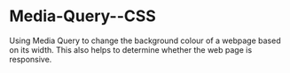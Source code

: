 # Media-Query--CSS
Using Media Query to change the background colour of a webpage based on its width. This also helps to determine whether the web page is responsive.
